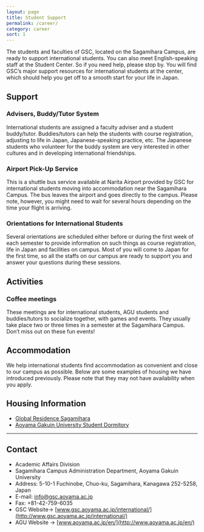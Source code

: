 ```yaml
---
layout: page
title: Student Support
permalink: /career/
category: career
sort: 1
---
```


The students and faculties of GSC, located on the Sagamihara Campus, are ready to support international students. You can also meet English-speaking staff at the Student Center. So if you need help, please stop by. You will find GSC’s major support resources for international students at the center, which should help you get off to a smooth start for your life in Japan.

## Support
###  Advisers, Buddy/Tutor System
International students are assigned a faculty adviser and a student buddy/tutor. Buddies/tutors can help the students with course registration, adjusting to life in Japan, Japanese-speaking practice, etc. The Japanese students who volunteer for the buddy system are very interested in other cultures and in developing international friendships.

### Airport Pick-Up Service
This is a shuttle bus service available at Narita Airport provided by GSC for international students moving into accommodation near the Sagamihara Campus. The bus leaves the airport and goes directly to the campus. Please note, however, you might need to wait for several hours depending on the time your flight is arriving.

### Orientations for International Students
Several orientations are scheduled either before or during the first week of each semester to provide information on such things as course registration, life in Japan and facilities on campus. Most of you will come to Japan for the first time, so all the staffs on our campus are ready to support you and answer your questions during these sessions.

## Activities
### Coffee meetings
These meetings are for international students, AGU students and buddies/tutors to socialize together, with games and events. They usually take place two or three times in a semester at the Sagamihara Campus. Don’t miss out on these fun events!

## Accommodation
We help international students find accommodation as convenient and close to our campus as possible. Below are some examples of housing we have introduced previously. Please note that they may not have availability when you apply.

## Housing Information
* [Global Residence Sagamihara](https://tokyosharehouse.com/eng/house/detail/1960/)
* [Aoyama Gakuin University Student Dormitory](http://www.aoyama.ac.jp/life/health/dormitory/dormitory_sagamihara.html)


---

## Contact
* Academic Affairs Division
* Sagamihara Campus Administration Department, Aoyama Gakuin University
* Address: 5-10-1 Fuchinobe, Chuo-ku, Sagamihara, Kanagawa 252-5258, Japan
* E-mail: info@gsc.aoyama.ac.jp
* Fax: +81-42-759-6035
* GSC Website-> [www.gsc.aoyama.ac.jp/international/](http://www.gsc.aoyama.ac.jp/international/)
* AGU Website -> [www.aoyama.ac.jp/en/](http://www.aoyama.ac.jp/en/)

